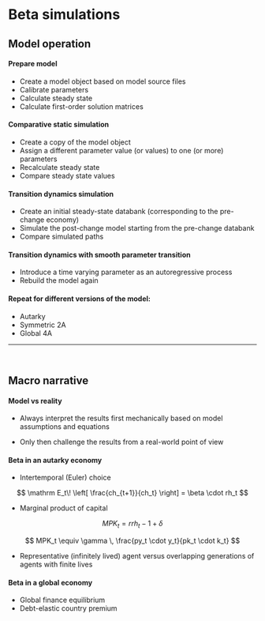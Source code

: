 
# Beta simulations

## Model operation

#### Prepare model

* Create a model object based on model source files
* Calibrate parameters
* Calculate steady state
* Calculate first-order solution matrices


#### Comparative static simulation

* Create a copy of the model object
* Assign a different parameter value (or values) to one (or more)
  parameters
* Recalculate steady state
* Compare steady state values


#### Transition dynamics simulation

* Create an initial steady-state databank (corresponding to the pre-change
  economy)
* Simulate the post-change model starting from the pre-change databank
* Compare simulated paths


#### Transition dynamics with smooth parameter transition

* Introduce a time varying parameter as an autoregressive process
* Rebuild the model again


#### Repeat for different versions of the model: 

* Autarky
* Symmetric 2A
* Global 4A


---

<br/>

## Macro narrative

#### Model vs reality

* Always interpret the results first mechanically based on model assumptions
  and equations

* Only then challenge the results from a real-world point of view


#### Beta in an autarky economy

* Intertemporal (Euler) choice

$$
\mathrm E_t\! \left[ \frac{ch_{t+1}}{ch_t} \right]
= \beta \cdot rh_t
$$

* Marginal product of capital

$$
MPK_t = rrh_t - 1 + \delta
$$

$$
MPK_t \equiv \gamma \, \frac{py_t \cdot y_t}{pk_t \cdot k_t} 
$$

* Representative (infinitely lived) agent versus overlapping generations of
  agents with finite lives


#### Beta in a global economy

* Global finance equilibrium
* Debt-elastic country premium


